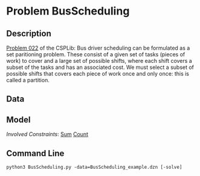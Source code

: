 # Problem BusScheduling

## Description
[Problem 022](https://www.csplib.org/Problems/prob022/data/bus_scheduling_csplib_t1.dzn.html) of the CSPLib:
Bus driver scheduling can be formulated as a set paritioning problem. These consist of a given set of tasks (pieces of work) to cover and a large set of possible shifts, where each shift covers a subset of the tasks and has an associated cost. We must select a subset of possible shifts that covers each piece of work once and only once: this is called a partition.



## Data



## Model

*Involved Constraints*: [Sum](https://pycsp.org/documentation/constraints/Sum) [Count](https://pycsp.org/documentation/constraints/Count)


## Command Line

```shell
python3 BusScheduling.py -data=BusScheduling_example.dzn [-solve]
```


